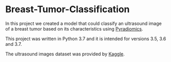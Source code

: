 # Breast-Tumor-Classification
In this project we created a model that could classify an ultrasound image of a breast tumor based on its characteristics using [Pyradiomics](https://pyradiomics.readthedocs.io/en/latest/index.html).

This project was written in Python 3.7 and it is intended for versions 3.5, 3.6 and 3.7.

The ultrasound images dataset was provided by [Kaggle](https://www.kaggle.com/datasets/aryashah2k/breast-ultrasound-images-dataset?datasetId=1209633&sortBy=voteCount).
